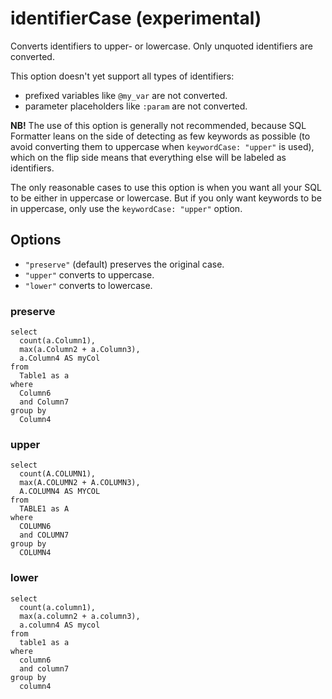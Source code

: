 # identifierCase (experimental)

Converts identifiers to upper- or lowercase. Only unquoted identifiers are converted.

This option doesn't yet support all types of identifiers:

- prefixed variables like `@my_var` are not converted.
- parameter placeholders like `:param` are not converted.

**NB!** The use of this option is generally not recommended,
because SQL Formatter leans on the side of detecting as few keywords as possible
(to avoid converting them to uppercase when `keywordCase: "upper"` is used),
which on the flip side means that everything else will be labeled as identifiers.

The only reasonable cases to use this option is when you want all your SQL to
be either in uppercase or lowercase. But if you only want keywords to be in
uppercase, only use the `keywordCase: "upper"` option.

## Options

- `"preserve"` (default) preserves the original case.
- `"upper"` converts to uppercase.
- `"lower"` converts to lowercase.

### preserve

```
select
  count(a.Column1),
  max(a.Column2 + a.Column3),
  a.Column4 AS myCol
from
  Table1 as a
where
  Column6
  and Column7
group by
  Column4
```

### upper

```
select
  count(A.COLUMN1),
  max(A.COLUMN2 + A.COLUMN3),
  A.COLUMN4 AS MYCOL
from
  TABLE1 as A
where
  COLUMN6
  and COLUMN7
group by
  COLUMN4
```

### lower

```
select
  count(a.column1),
  max(a.column2 + a.column3),
  a.column4 AS mycol
from
  table1 as a
where
  column6
  and column7
group by
  column4
```
